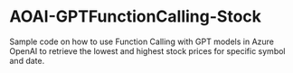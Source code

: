# AOAI-GPTFunctionCalling-Stock
Sample code on how to use Function Calling with GPT models in Azure OpenAI to retrieve the lowest and highest stock prices for specific symbol and date.
